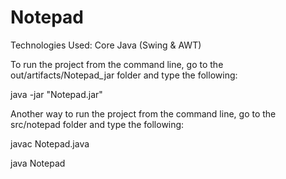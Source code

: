 # Notepad
Technologies Used: Core Java (Swing & AWT)

To run the project from the command line, go to the out/artifacts/Notepad_jar folder and type the following:

java -jar "Notepad.jar"

Another way to run the project from the command line, go to the src/notepad folder and 
type the following:

javac Notepad.java

java Notepad
